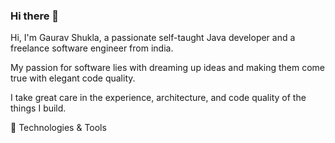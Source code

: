 ### Hi there 👋


Hi, I'm Gaurav Shukla, a passionate self-taught Java developer and a freelance software engineer from india. 

My passion for software lies with dreaming up ideas and making them come true with elegant code quality.

I take great care in the experience, architecture, and code quality of the things I build.


🔧 Technologies & Tools
             


<!--
**megauravshukla/megauravshukla** is a ✨ _special_ ✨ repository because its `README.md` (this file) appears on your GitHub profile.

Here are some ideas to get you started:

- 🔭 I’m currently working on ...
- 🌱 I’m currently learning ...
- 👯 I’m looking to collaborate on ...
- 🤔 I’m looking for help with ...
- 💬 Ask me about ...
- 📫 How to reach me: ...
- 😄 Pronouns: ...
- ⚡ Fun fact: ...
-->
